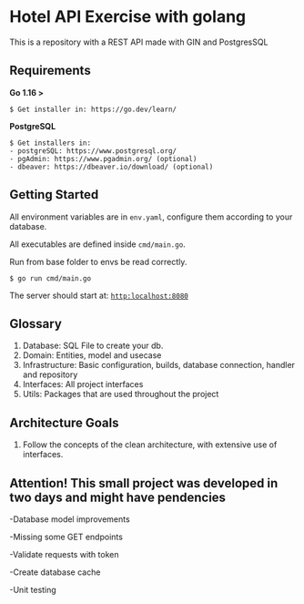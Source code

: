 # Hotel API Exercise with golang

This is a repository with a REST API made with GIN and PostgresSQL

## Requirements

**Go 1.16 >**
```
$ Get installer in: https://go.dev/learn/
```

**PostgreSQL**
```
$ Get installers in:
- postgreSQL: https://www.postgresql.org/
- pgAdmin: https://www.pgadmin.org/ (optional)
- dbeaver: https://dbeaver.io/download/ (optional)
```

## Getting Started

All environment variables are in `env.yaml`, configure them according to your database.

All executables are defined inside `cmd/main.go`.

Run from base folder to envs be read correctly.
```
$ go run cmd/main.go
```

The server should start at: [`http:localhost:8080`](http:localhost:8080)

## Glossary

1. Database: SQL File to create your db.
2. Domain: Entities, model and usecase
3. Infrastructure: Basic configuration, builds, database connection, handler and repository
4. Interfaces: All project interfaces
5. Utils: Packages that are used throughout the project

## Architecture Goals

1. Follow the concepts of the clean architecture, with extensive use of interfaces.

## Attention! This small project was developed in two days and might have pendencies
-Database model improvements

-Missing some GET endpoints

-Validate requests with token

-Create database cache

-Unit testing